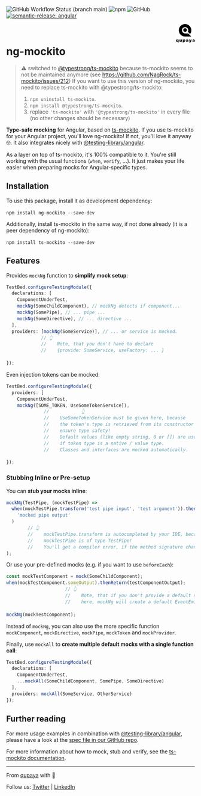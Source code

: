![GitHub Workflow Status (branch main)](https://img.shields.io/github/actions/workflow/status/qupaya/ng-mockito/main.yml?branch=main) ![npm](https://img.shields.io/npm/v/ng-mockito) ![GitHub](https://img.shields.io/github/license/qupaya/ng-mockito) [![semantic-release: angular](https://img.shields.io/badge/semantic--release-angular-e10079?logo=semantic-release)](https://github.com/semantic-release/semantic-release)

<img src="https://raw.githubusercontent.com/qupaya/assets/master/logo/logo-full.svg" alt="dark qupaya logo with font" width="50" align="right">

<br>

# ng-mockito

> ⚠️ switched to [@typestrong/ts-mockito](https://www.npmjs.com/package/@typestrong/ts-mockito) because ts-mockito seems to not be maintained anymore (see https://github.com/NagRock/ts-mockito/issues/212)
> If you want to use this version of ng-mockito, you need to replace ts-mockito with @typestrong/ts-mockito:
>
> 1. `npm uninstall ts-mockito`.
> 2. `npm install @typestrong/ts-mockito`.
> 3. replace `'ts-mockito'` with `'@typestrong/ts-mockito'` in every file (no other changes should be necessary)

**Type-safe mocking** for Angular, based on [ts-mockito](https://github.com/TypeStrong/ts-mockito). If you use ts-mockito for your Angular project, you'll love ng-mockito! If not, you'll love it anyway 🤓️. It also integrates nicely with [@testing-library/angular](https://github.com/testing-library/angular-testing-library).

As a layer on top of ts-mockito, it's 100% compatible to it. You're still working with the usual functions (`when`, `verify`, ...).
It just makes your life easier when preparing mocks for Angular-specific types.

## Installation

To use this package, install it as development dependency:

`npm install ng-mockito --save-dev`

Additionally, install ts-mockito in the same way, if not done already (it is a peer dependency of ng-mockito):

`npm install ts-mockito --save-dev`

## Features

Provides `mockNg` function to **simplify mock setup**:

<!-- prettier-ignore -->
```typescript
TestBed.configureTestingModule({
  declarations: [
    ComponentUnderTest,
    mockNg(SomeChildComponent), // mockNg detects if component...
    mockNg(SomePipe), // ... pipe ...
    mockNg(SomeDirective), // ... directive ...
  ],
  providers: [mockNg(SomeService)], // ... or service is mocked.
             // 👆️
             //    Note, that you don't have to declare
             //    {provide: SomeService, useFactory: ... }

});
```

Even injection tokens can be mocked:

<!-- prettier-ignore -->
```typescript
TestBed.configureTestingModule({
  providers: [
    ComponentUnderTest,
    mockNg([SOME_TOKEN, UseSomeTokenService]),
              //            👆️
              //    UseSomeTokenService must be given here, because
              //    the token's type is retrieved from its constructor to
              //    ensure type safety!
              //    Default values (like empty string, 0 or []) are used,
              //    if token type is a native / value type.
              //    Classes and interfaces are mocked automatically.

});
```

### Stubbing Inline or Pre-setup

You can **stub your mocks inline**:

<!-- prettier-ignore -->
```typescript
mockNg(TestPipe, (mockTestPipe) =>
  when(mockTestPipe.transform('test pipe input', 'test argument')).thenReturn(
    'mocked pipe output'
  )
        // 👆️
        //    mockTestPipe.transform is autocompleted by your IDE, because
        //    mockTestPipe is of type TestPipe!
        //    You'll get a compiler error, if the method signature changes.
);
```

Or use your pre-defined mocks (e.g. if you want to use `beforeEach`):

<!-- prettier-ignore -->
```typescript
const mockTestComponent = mock(SomeChildComponent);
when(mockTestComponent.someOutput).thenReturn(testComponentOutput);
                      // 👆️
                      //    Note, that if you don't provide a default stub for someOutput
                      //    here, mockNg will create a default EventEmitter stub for you.

mockNg(mockTestComponent);
```

Instead of `mockNg`, you can also use the more specific function `mockComponent`, `mockDirective`, `mockPipe`, `mockToken` and `mockProvider`.

Finally, use `mockAll` to **create multiple default mocks with a single function call**:

<!-- prettier-ignore -->
```typescript
TestBed.configureTestingModule({
  declarations: [
    ComponentUnderTest,
    ...mockAll(SomeChildComponent, SomePipe, SomeDirective)
  ],
  providers: mockAll(SomeService, OtherService)
});
```

## Further reading

For more usage examples in combination with [@testing-library/angular](https://github.com/testing-library/angular-testing-library), please have a look at the [spec file in our GitHub repo](https://github.com/qupaya/ng-mockito/blob/main/libs/ng-mockito/integration/src/lib/integration-test.spec.ts).

For more information about how to mock, stub and verify, see the [ts-mockito documentation](https://github.com/TypeStrong/ts-mockito).

---

From [qupaya](https://www.qupaya.com/) with 🖤️

Follow us: [Twitter](twitter.com/qupaya) | [LinkedIn](linkedin.com/company/qupaya)
